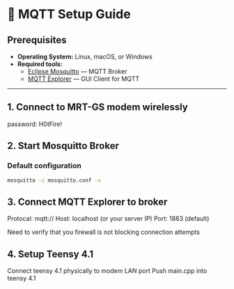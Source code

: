 # 🧩 MQTT Setup Guide

## Prerequisites
- **Operating System:** Linux, macOS, or Windows  
- **Required tools:**  
  - [Eclipse Mosquitto](https://mosquitto.org/download/) — MQTT Broker  
  - [MQTT Explorer](https://mqtt-explorer.com/) — GUI Client for MQTT

---


## 1. Connect to MRT-GS modem wirelessly
password: H0tFire!

## 2. Start Mosquitto Broker

### Default configuration
```bash
mosquitto -c mosquitto.conf -v
```

## 3.  Connect MQTT Explorer to broker

Protocal: mqtt://
Host: localhost (or your server IP)
Port: 1883 (default)

Need to verify that you firewall is not blocking connection attempts

## 4. Setup Teensy 4.1 

Connect teensy 4.1 physically to modem LAN port
Push main.cpp into teensy 4.1